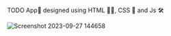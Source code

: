 TODO App📆 designed using HTML ✍🏻, CSS 🌈  and Js 🛠

![Screenshot 2023-09-27 144658](https://github.com/4043rr0r/project_submission2/assets/85465716/152041ee-141e-4938-bf66-b40d99f9bed0)
